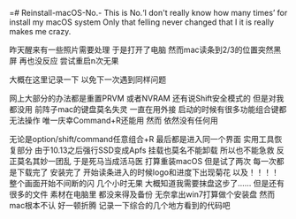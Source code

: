 =# Reinstall-macOS-No.-
This is No.‘I don't really know how many times’ for install my macOS system
Only that felling never changed that I it is really makes me crazy.

昨天醒来有一些照片需要处理 于是打开了电脑 
然而mac读条到2/3的位置突然黑屏 再也没反应
尝试重启n次无果


大概在这里记录一下
以免下一次遇到同样问题


网上大部分的办法都是重置PRVM 或者NVRAM 还有说Shift安全模式的 但是对我都没用
前阵子mac的键盘莫名失灵 一直在用外接 启动的时候有很多功能组合键都无法操作
唯一庆幸Command+R还能用 然而
依然没有任何用


无论是option/shift/command任意组合+R 
最后都是进入同一个界面
实用工具恢复部分
由于10.13之后强行SSD变成Apfs
挂载也莫名不能卸载
所以也不能急救
反正莫名其妙一团乱
于是死马当成活马医
打算重装macOS
但是试了两次 每一次都是下载完了
安装完了 
开始读条进入的时候logo和进度下出现菊花
以及！！！！
整个画面开始不间断的闪
几个小时无果 
大概知道我需要抹盘这步了……
但是还有很多的文件 素材在电脑里
都没来得及备份
无奈拿出win7打算做个安装盘 
然而mac根本不认
好一顿折腾
记录一下综合的几个地方看到的代码吧


